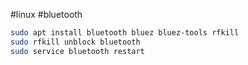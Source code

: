 #linux 
#bluetooth

```bash
sudo apt install bluetooth bluez bluez-tools rfkill
sudo rfkill unblock bluetooth
sudo service bluetooth restart
```